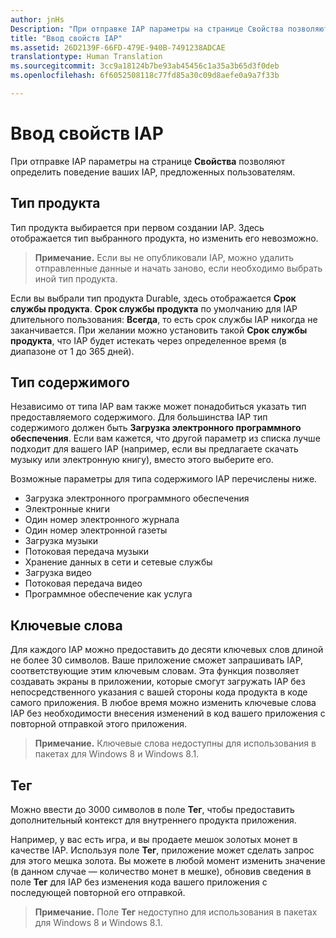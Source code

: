 ```yaml
---
author: jnHs
Description: "При отправке IAP параметры на странице Свойства позволяют определить поведение ваших IAP, предложенных пользователям."
title: "Ввод свойств IAP"
ms.assetid: 26D2139F-66FD-479E-940B-7491238ADCAE
translationtype: Human Translation
ms.sourcegitcommit: 3cc9a18124b7be93ab45456c1a35a3b65d3f0deb
ms.openlocfilehash: 6f6052508118c77fd85a30c09d8aefe0a9a7f33b

---
```


# Ввод свойств IAP


При отправке IAP параметры на странице **Свойства** позволяют определить поведение ваших IAP, предложенных пользователям.

## Тип продукта

Тип продукта выбирается при первом создании IAP. Здесь отображается тип выбранного продукта, но изменить его невозможно.

> **Примечание.** Если вы не опубликовали IAP, можно удалить отправленные данные и начать заново, если необходимо выбрать иной тип продукта. 

Если вы выбрали тип продукта Durable, здесь отображается **Срок службы продукта**. **Срок службы продукта** по умолчанию для IAP длительного пользования: **Всегда**, то есть срок службы IAP никогда не заканчивается. При желании можно установить такой **Срок службы продукта**, что IAP будет истекать через определенное время (в диапазоне от 1 до 365 дней). 

## Тип содержимого

Независимо от типа IAP вам также может понадобиться указать тип предоставляемого содержимого. Для большинства IAP тип содержимого должен быть **Загрузка электронного программного обеспечения**. Если вам кажется, что другой параметр из списка лучше подходит для вашего IAP (например, если вы предлагаете скачать музыку или электронную книгу), вместо этого выберите его. 

Возможные параметры для типа содержимого IAP перечислены ниже.

-   Загрузка электронного программного обеспечения
-   Электронные книги
-   Один номер электронного журнала
-   Один номер электронной газеты
-   Загрузка музыки
-   Потоковая передача музыки
-   Хранение данных в сети и сетевые службы
-   Загрузка видео
-   Потоковая передача видео
-   Программное обеспечение как услуга

## Ключевые слова

Для каждого IAP можно предоставить до десяти ключевых слов длиной не более 30 символов. Ваше приложение сможет запрашивать IAP, соответствующие этим ключевым словам. Эта функция позволяет создавать экраны в приложении, которые смогут загружать IAP без непосредственного указания с вашей стороны кода продукта в коде самого приложения. В любое время можно изменить ключевые слова IAP без необходимости внесения изменений в код вашего приложения с повторной отправкой этого приложения.

> **Примечание.** Ключевые слова недоступны для использования в пакетах для Windows 8 и Windows 8.1.

## Тег

Можно ввести до 3000 символов в поле **Тег**, чтобы предоставить дополнительный контекст для внутреннего продукта приложения.

Например, у вас есть игра, и вы продаете мешок золотых монет в качестве IAP. Используя поле **Тег**, приложение может сделать запрос для этого мешка золота. Вы можете в любой момент изменить значение (в данном случае — количество монет в мешке), обновив сведения в поле **Тег** для IAP без изменения кода вашего приложения с последующей повторной его отправкой.

> **Примечание.** Поле **Тег** недоступно для использования в пакетах для Windows 8 и Windows 8.1.

 

 

 







<!--HONumber=Jun16_HO5-->


